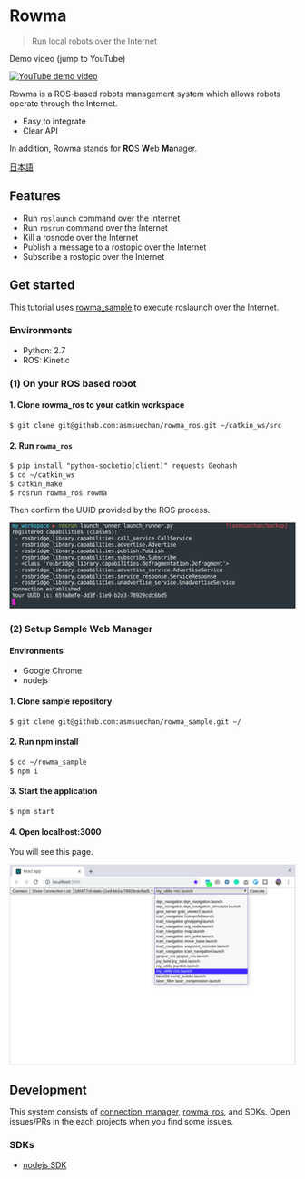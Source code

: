 # Rowma
> Run local robots over the Internet

Demo video (jump to YouTube)

[![YouTube demo video](https://img.youtube.com/vi/qRJ_QeVnfb8/0.jpg)](https://www.youtube.com/watch?v=qRJ_QeVnfb8)

Rowma is a ROS-based robots management system which allows robots operate through the Internet.

* Easy to integrate
* Clear API

In addition, Rowma stands for **RO**S **W**eb **Ma**nager.

[日本語](/doc/README.ja.md)

## Features
* Run `roslaunch` command over the Internet
* Run `rosrun` command over the Internet
* Kill a rosnode over the Internet
* Publish a message to a rostopic over the Internet
* Subscribe a rostopic over the Internet

## Get started
This tutorial uses [rowma_sample](https://github.com/asmsuechan/rowma_sample) to execute roslaunch over the Internet.

### Environments
* Python: 2.7
* ROS: Kinetic

### (1) On your ROS based robot
#### 1. Clone rowma_ros to your catkin workspace
```
$ git clone git@github.com:asmsuechan/rowma_ros.git ~/catkin_ws/src
```

#### 2. Run `rowma_ros`
```
$ pip install "python-socketio[client]" requests Geohash
$ cd ~/catkin_ws
$ catkin_make
$ rosrun rowma_ros rowma
```

Then confirm the UUID provided by the ROS process.

![img1](/doc/images/rosrun.png)

### (2) Setup Sample Web Manager
#### Environments
* Google Chrome
* nodejs

#### 1. Clone sample repository
```
$ git clone git@github.com:asmsuechan/rowma_sample.git ~/
```

#### 2. Run npm install
```
$ cd ~/rowma_sample
$ npm i
```

#### 3. Start the application
```
$ npm start
```

#### 4. Open localhost:3000
You will see this page.

![img2](/doc/images/sample-application.png)

## Development
This system consists of [connection_manager](https://github.com/asmsuechan/rowma_connection_manager), [rowma_ros](https://github.com/asmsuechan/rowma_ros), and SDKs. Open issues/PRs in the each projects when you find some issues.

### SDKs
* [nodejs SDK](https://github.com/asmsuechan/rowma_js)
